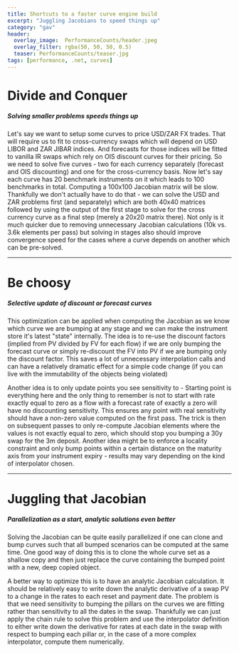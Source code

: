 ```yaml
---
title: Shortcuts to a faster curve engine build
excerpt: "Juggling Jacobians to speed things up"
category: "gav"
header:
  overlay_image:  PerformanceCounts/header.jpeg
  overlay_filter: rgba(50, 50, 50, 0.5)
  teaser: PerformanceCounts/teaser.jpg
tags: [performance, .net, curves]
---
```

# Divide and Conquer
##### *Solving smaller problems speeds things up*


Let's say we want to setup some curves to price USD/ZAR FX trades. That will require us to fit to cross-currency swaps which will depend on USD LIBOR and ZAR JIBAR indices. And forecasts for those indices will be fitted to vanilla IR swaps which rely on OIS discount curves for their pricing. So we need to solve five curves - two for each currency separately (forecast and OIS discounting) and one for the cross-currency basis. Now let's say each curve has 20 benchmark instruments on it which leads to 100 benchmarks in total. Computing a 100x100 Jacobian matrix will be slow.  Thankfully we don't actually have to do that - we can solve the USD and ZAR problems first (and separately) which are both 40x40 matrices followed by using the output of the first stage to solve for the cross currency curve as a final step (merely a 20x20 matrix there). Not only is it much quicker due to removing unnecessary Jacobian calculations (10k vs. 3.6k elements per pass) but solving in stages also should improve convergence speed for the cases where a curve depends on another which can be pre-solved.

---
# Be choosy 
##### Selective update of discount or forecast curves 

This optimization can be applied when computing the Jacobian as we know which curve we are bumping at any stage and we can make the instrument store it's latest "state" internally. The idea is to re-use the discount factors (implied from PV divided by FV for each flow) if we are only bumping the forecast curve or simply re-discount the FV into PV if we are bumping only the discount factor. This saves a lot of unnecessary interpolation calls and can have a relatively dramatic effect for a simple code change (if you can live with the immutability of the objects being violated)

Another idea is to only update points you see sensitivity to - Starting point is everything here and the only thing to remember is not to start with rate exactly equal to zero as a flow with a forecast rate of exactly a zero will have no discounting sensitivity. This ensures any point with real sensitivity should have a non-zero value computed on the first pass. The trick is then on subsequent passes to only re-compute Jacobian elements where the values is not exactly equal to zero, which should stop you bumping a 30y swap for the 3m deposit. Another idea might be to enforce a locality constraint and only bump points within a certain distance on the maturity axis from your instrument expiry - results may vary depending on the kind of interpolator chosen.

---

# Juggling that Jacobian
##### Parallelization as a start, analytic solutions even better

Solving the Jacobian can be quite easily parallelized if one can clone and bump curves such that all bumped scenarios can be computed at the same time. One good way of doing this is to clone the whole curve set as a shallow copy and then just replace the curve containing the bumped point with a new, deep copied object. 

A better way to optimize this is to have an analytic Jacobian calculation. It should be relatively easy to write down the analytic derivative of a swap PV to a change in the rates to each reset and payment date. The problem is that we need sensitivity to bumping the pillars on the curves we are fitting rather than sensitivity to all the dates in the swap. Thankfully we can just apply the chain rule to solve this problem and use the interpolator definition to either write down the derivative for rates at each date in the swap with respect to bumping each pillar or, in the case of a more complex interpolator, compute them numerically.
